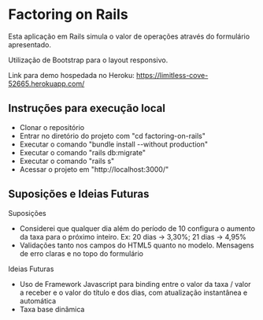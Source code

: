# Factoring on Rails

Esta aplicação em Rails simula o valor de operações através do formulário
apresentado.

Utilização de Bootstrap para o layout responsivo.

Link para demo hospedada no Heroku: https://limitless-cove-52665.herokuapp.com/

## Instruções para execução local

- Clonar o repositório
- Entrar no diretório do projeto com "cd factoring-on-rails"
- Executar o comando "bundle install --without production"
- Executar o comando "rails db:migrate"
- Executar o comando "rails s"
- Acessar o projeto em "http://localhost:3000/"

## Suposições e Ideias Futuras

Suposições

- Considerei que qualquer dia além do período de 10 configura o aumento da taxa
para o próximo inteiro. Ex: 20 dias -> 3,30%; 21 dias -> 4,95%
- Validações tanto nos campos do HTML5 quanto no modelo. Mensagens de erro
claras e no topo do formulário

Ideias Futuras

- Uso de Framework Javascript para binding entre o valor da taxa / valor a
receber e o valor do título e dos dias, com atualização instantânea e automática
- Taxa base dinâmica
